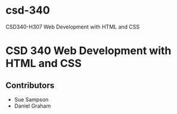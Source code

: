 # csd-340
CSD340-H307 Web Development with HTML and CSS

# CSD 340 Web Development with HTML and CSS
## Contributors
* Sue Sampson
* Daniel Graham
